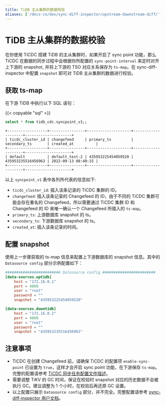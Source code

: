 ```yaml
---
title: TiDB 主从集群的数据校验
aliases: ['/docs-cn/dev/sync-diff-inspector/upstream-downstream-diff/','/docs-cn/dev/reference/tools/sync-diff-inspector/tidb-diff/']
---
```


# TiDB 主从集群的数据校验

在你使用 TiCDC 搭建 TiDB 的主从集群时，如果开启了 sync point 功能，那么 TiCDC 在数据的同步过程中会根据你所配置的 `sync-point-interval` 来定时对齐上下游的 snapshot, 并将上下游的 TSO 对应关系保存为 `ts-map`。在 sync-diff-inspector 中配置 `snapshot` 即可对 TiDB 主从集群的数据进行校验。

## 获取 ts-map

在下游 TiDB 中执行以下 SQL 语句：

{{< copyable "sql" >}}

```sql
select * from tidb_cdc.syncpoint_v1;;
```

```
+------------------+----------------+--------------------+--------------------+---------------------+
| ticdc_cluster_id | changefeed     | primary_ts         | secondary_ts       | created_at          |
+------------------+----------------+--------------------+--------------------+---------------------+
| default          | default_test-2 | 435953225454059520 | 435953235516456963 | 2022-09-13 08:40:15 |
+------------------+----------------+--------------------+--------------------+---------------------+
```

以上 `syncpoint_v1` 表中各列所代表的信息如下:

- `ticdc_cluster_id`: 插入该条记录的 TiCDC 集群的 ID。
- `changefeed`: 插入该条记录的 Changefeed 的 ID，由于不同的 TiCDC 集群可能会存在重名的 Changefeed，所以需要通过 TiCDC 集群 ID 和 Changefeed 的 ID 来唯一确认一个 Changefeed 所插入的 `ts-map`。
- `primary_ts`: 上游数据库 snapshot 的 ts。
- `secondary_ts`: 下游数据库 snapshot 的 ts。
- `created_at`: 插入该条记录的时间。


## 配置 snapshot

使用上一步骤获取的 ts-map 信息来配置上下游数据库的 snapshot 信息。其中的 `Datasource config` 部分示例配置如下：

```toml
######################### Datasource config ########################
[data-sources.uptidb]
    host = "172.16.0.1"
    port = 4000
    user = "root"
    password = ""
    snapshot = "435953225454059520"

[data-sources.downtidb]
    host = "172.16.0.2"
    port = 4000
    user = "root"
    password = ""
    snapshot = "435953235516456963"
```

## 注意事项

- TiCDC 在创建 Changefeed 前，请确保 TiCDC 的配置项 `enable-sync-point` 已设置为 `true`，这样才会开启 sync point 功能，在下游保存 `ts-map`。完整的配置请参考 [TiCDC 同步任务配置文件描述](/ticdc/manage-ticdc.md#同步任务配置文件描述)。
- 需要调整 TiKV 的 GC 时间，保证在校验时 snapshot 对应的历史数据不会被执行 GC。建议调整为 1 个小时，在校验后再还原 GC 设置。
- 以上配置只展示 `Datasource config` 部分，并不完全。完整配置请参考 [sync-diff-inspector 用户文档](/sync-diff-inspector/sync-diff-inspector-overview.md)。